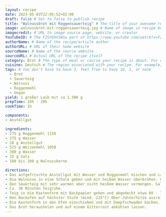```yaml
---
layout: recipe
date: 2023-05-03T22:05:52+02:00
draft: false # Set to false to publish recipe
title: "Walnussbrot mit Roggensauerteig" # The title of your awesome recipe
image: walnussbrot-mit-roggensauerteig.jpg # Name of image in recipe bundle
imagecredit: # URL to image source page, website, or creator
YouTubeID: # The F2SYDXV1W1w part of https://www.youtube.com/watch?v=F2SYDXV1W1w
authorName: # Name of the recipe/article author
authorURL: # URL of their home website
sourceName: # Name of the source website
sourceURL: # Actual URL of the recipe itself
category: Brot # The type of meal or course your recipe is about. For example: "dinner", "entree", or "dessert".
cuisine: Deutsch # The region associated with your recipe. For example, "French", Mediterranean", or "American".
tags: # You don't have to have 3, feel free to have 10, 1, or none
  - Brot
  - Sauerteig
  - Walnuss
  - Roggenmehl
  - Vegan
yield: 1 großer Laib mit ca 1.300 g
prepTime: 16h - 20h
cookTime: 1h

components:
- Anstellgut

ingredients:
- 275 g Roggenmehl 1150
- 275 g Wasser
- 20 g Anstellgut
- 525 g Weizenmehl 1050
- 300 g Wasser
- 15 g Salz
- 180 bis 200 g Walnusskerne

directions:
- Das aufgefrischte Anstellgut mit Wasser und Roggenmehl mischen und ca. 16 Stunden reifen lassen.
- Die Walnüsse in eine Schale geben und mit heißem Wasser überbrühen. Ca. 30 Minuten quellen lassen. Danach mit Küchenpapier / Handtuch gut trocknen bzw. trockentupfen.
- Den Sauerteig mit sehr warmen aber nicht heißem Wasser vermengen. Salz unterrühren. Das Weizenmehl zugeben und ca. 5 Minuten kneten, anschließend die Walnüsse gleichmäßig einkneten. (Teig ist relativ klebrig und weich.)
- Ca. 30 Minuten Teigruhe.
- Teig in die Kastenform mit Backpapier geben und abgedeckt etwa 60 - 70 Minuten zur Gare stellen.
- Den Backofen auf höchster Stufe (mind. 225°C) Ober-/Unterhitze ausreichend lang vorheizen.
- Die Kastenform in den Ofen einschieben und mit Dampfschwaden backen. Nach 10 Minuten die Ofentür weit öffnen, um den Schwaden abzulassen. Die Temperatur dabei auf 180°C reduzieren. Für eine knusprige Kruste während der letzten 5 Backminuten die Ofentür einen Spalt breit geöffnet lassen. Das Brot insgesamt ca. 50 - 60 Minuten backen.
- Das Brot herausholen und auf einem Gitterrost abkühlen lassen.
---
```

